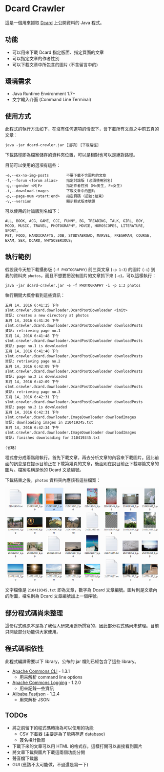 # Dcard Crawler

這是一個用來抓取 [Dcard][1] 上公開資料的 Java 程式。

## 功能

- 可以用來下載 Dcard 指定版面、指定頁面的文章
- 可以指定文章的作者性別
- 可以下載文章中所包含的圖片 (不含留言中的)

## 環境需求

- Java Runtime Environment 1.7+
- 文字輸入介面 (Command Line Terminal)

## 使用方式

此程式的執行方法如下，在沒有任何選項的情況下，會下載所有文章之中前五頁的文章：

```
java -jar dcard-crawler.jar [選項] [下載路徑]
```

下載路徑即為檔案儲存的資料夾位置，可以是相對也可以是絕對路徑。

目前可以使用的選項有這些：

```
-e,--ex-no-img-posts        不要下載不含圖片的文章
-f,--forum <forum alias>    指定討論版 (必須使用別名)
-g,--gender <M|F>           指定作者性別 (M=男生, F=女生)
-i,--download-images        下載文章中的圖片
-p,--page-num <start:end>   指定頁碼 (起始:結束)
-v,--version                顯示程式版本號碼
```

可以使用的討論版別名如下：

```
ALL, BOOK, ACG, GAME, CCC, FUNNY, BG, TREADING, TALK, GIRL, BOY,
MOOD, MUSIC, TRAVEL, PHOTOGRAPHY, MOVIE, HOROSCOPES, LITERATURE, SPORT,
PET, FOOD, HANDICRAFTS, JOB, STUDYABROAD, MARVEL, FRESHMAN, COURSE,
EXAM, SEX, DCARD, WHYSOSERIOUS;
```

## 執行範例

假設我今天想下載攝影版 (`-f PHOTOGRAPHY`) 前三頁文章 (`-p 1:3`) 的圖片 (`-i`) 到我的資料夾 `photos`，而且不想要把沒有圖片的文章抓下來 (`-e`)，可以這樣執行：

```
java -jar dcard-crawler.jar -e -f PHOTOGRAPHY -i -p 1:3 photos
```

執行期間大概會看到這些資訊：

```
五月 14, 2016 6:41:25 下午 slmt.crawler.dcard.downloader.DcardPostDownloader <init>
資訊: creates a new directory at photos
五月 14, 2016 6:41:26 下午 slmt.crawler.dcard.downloader.DcardPostDownloader downloadPosts
資訊: retrieving page no.1
五月 14, 2016 6:41:48 下午 slmt.crawler.dcard.downloader.DcardPostDownloader downloadPosts
資訊: page no.1 is downloaded
五月 14, 2016 6:41:48 下午 slmt.crawler.dcard.downloader.DcardPostDownloader downloadPosts
資訊: retrieving page no.2
五月 14, 2016 6:42:09 下午 slmt.crawler.dcard.downloader.DcardPostDownloader downloadPosts
資訊: page no.2 is downloaded
五月 14, 2016 6:42:09 下午 slmt.crawler.dcard.downloader.DcardPostDownloader downloadPosts
資訊: retrieving page no.3
五月 14, 2016 6:42:31 下午 slmt.crawler.dcard.downloader.DcardPostDownloader downloadPosts
資訊: page no.3 is downloaded
五月 14, 2016 6:42:31 下午 slmt.crawler.dcard.downloader.ImageDownloader downloadImages
資訊: downloading images in 210419345.txt
五月 14, 2016 6:42:34 下午 slmt.crawler.dcard.downloader.ImageDownloader downloadImages
資訊: finishes downloading for 210419345.txt

(省略)
```

程式會分成兩階段執行。首先下載文章，再去分析文章的內容來下載圖片。因此前面的訊息是在提示目前正在下載第幾頁的文章，後面則在說目前正下載哪篇文章的圖片。檔案名稱是他的 Dcard 文章編號。

下載結束之後，`photos` 資料夾內應該有這些檔案：

![IMAGE ALT TEXT HERE](example.png)

文字檔像是 `210419345.txt` 即為文章，數字為 Dcard 文章編號。圖片則是文章內的附圖，檔名則為 Dcard 文章編號加上一個序號。

## 部分程式碼尚未整理

這份程式碼原本是為了我個人研究用途所撰寫的，因此部分程式碼尚未整理。目前只開放部分功能供大家使用。

## 程式碼相依性

此程式編譯需要以下 library，公布的 jar 檔則已經包含了這些 library。

- [Apache Commons CLI][2] - 1.3.1
  - 用來解析 command line options
- [Apache Commons Logging][3] - 1.2.0
  - 用來記錄一些資訊
- [Alibaba Fastjson][4] - 1.2.4
  - 用來解析 JSON


## TODOs

- 將之前留下的程式碼轉換為可以使用的功能
  - CSV 下載器 (主要是為了能夠存進 database)
  - 簽名檔計數器
- 下載下來的文章可以用 HTML 的格式存，這樣打開可以直接看到圖片
- 將文章下載與圖片下載這兩個功能分開
- 聲音檔下載器
- GUI (應該不太可能做，不過還是寫一下)

[1]: https://www.dcard.tw/
[2]: https://commons.apache.org/proper/commons-cli/
[3]: https://commons.apache.org/proper/commons-logging/
[4]: https://github.com/alibaba/fastjson
